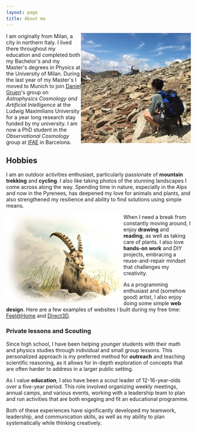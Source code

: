 ```yaml
---
layout: page
title: About me
---
```


<img class="post-img" width=300 align="right" src="/assets/img/stambecchi.jpg"/>

I am originally from Milan, a city in northern Italy. I lived there throughout my education and completed both my Bachelor's and my Master's degrees in Physics at the University of Milan. During the last year of my Master's I moved to Munich to join [Daniel Gruen](https://www.physik.lmu.de/en/about-us/people/gruen-2.html)'s group on *Astrophysics Cosmology and Artificial Intelligence* at the Ludwig Maximilians University for a year long research stay funded by my university. I am now a PhD student in the *Observational Cosmology* group at [IFAE](https://www.ifae.es/) in Barcelona.

<!---*
**&uarr;** &nbsp; 
<br> &nbsp;| &nbsp; *2022-Present* **PhD student in Physics at IFAE in Barcelona**
<br> &nbsp;| &nbsp; Working with the *Observational Cosmology* group at [IFAE](https://www.ifae.es/groups/cosmology)
<br> &nbsp;| &nbsp; 
<br> &nbsp;| &nbsp; *2021-2022* **Visiting student at Ludwig Maximilians University in Munich**
<br> &nbsp;| &nbsp; Research stay in Daniel Gruen's group on *Astrophysics, Cosmology and Artificial Intelligence* ([ACAI](https://www.physik.lmu.de/observatory/en/research/cosmology-at-usm/acai-group/))
<br> &nbsp;| &nbsp; 
<br> &nbsp;| &nbsp; *2018-2022* **Direct3D co-founder in Milan**
<br> &nbsp;| &nbsp; Co-founded the startup [Direct3D](https://www.direct3d.it/) focusing on the development, manufacturing, and sales of a pellet extruder for 3D printing
<br> &nbsp;| &nbsp; 
<br> &nbsp;| &nbsp; *2016-2022* **Bcs and MSc in Physics at the University of Milan**
<br> &nbsp;| &nbsp; Focused on Astrophysics, Statistics, and Computer Science
<br> &nbsp;| &nbsp; 
*--->
 
## Hobbies

I am an outdoor activities enthusiast, particularly passionate of **mountain trekking** and **cycling**. I also like taking photos of the stunning landscapes I come across along the way. Spending time in nature, especially in the Alps and now in the Pyrenees, has deepened my love for animals and plants, and also strengthened my resilience and ability to find solutions using simple means.

<img width=320 align="left" src="/assets/img/stambecco.png"/>

When I need a break from constantly moving around, I enjoy **drawing** and **reading**, as well as taking care of plants. I also love **hands-on work** and DIY projects, embracing a reuse-and-repair mindset that challenges my creativity.

As a programming enthusiast and (somehow good) artist, I also enjoy doing some simple **web design**. Here are a few examples of websites I built during my free time: [Feel@Home](https://www.feelathome.eu/) and [Direct3D](https://www.direct3d.it/).

<!---* See my [Blog](https://elisalegnani.github.io/blog) page for more! *--->

### Private lessons and Scouting
 
Since high school, I have been helping younger students with their math and physics studies through individual and small group lessons. This personalized approach is my preferred method for **outreach** and teaching scientific reasoning, as it allows for in-depth exploration of concepts that are often harder to address in a larger public setting.

As I value **education**, I also have been a scout leader of 12-16-year-olds over a five-year period. This role involved organizing weekly meetings, annual camps, and various events, working with a leadership team to plan and run activities that are both engaging and fit an educational programme.

Both of these experiences have significantly developed my teamwork, leadership, and communication skills, as well as my ability to plan systematically while thinking creatively.

